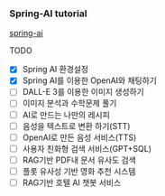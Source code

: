 ### Spring-AI tutorial

[spring-ai](https://docs.spring.io/spring-ai/reference/index.html)

TODO
- [x] Spring AI 환경설정
- [x] Spring AI를 이용한 OpenAI와 채팅하기
- [ ] DALL-E 3를 이용한 이미지 생성하기
- [ ] 이미지 분석과 수학문제 풀기
- [ ] AI로 만드는 나만의 레시피
- [ ] 음성을 텍스트로 변환 하기(STT)
- [ ] OpenAI로 만든 음성 서비스(TTS)
- [ ] 사용자 친화형 검색 서비스(GPT+SQL)
- [ ] RAG기반 PDF내 문서 유사도 검색
- [ ] 플롯 유사성 기반 영화 추천 시스템
- [ ] RAG기반 호텔 AI 챗봇 서비스  